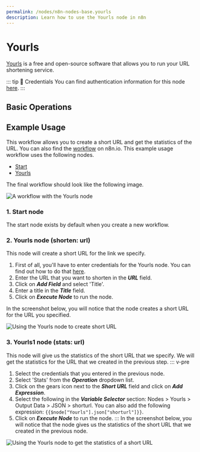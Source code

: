 ```yaml
---
permalink: /nodes/n8n-nodes-base.yourls
description: Learn how to use the Yourls node in n8n
---
```


# Yourls

[Yourls](http://yourls.org/) is a free and open-source software that allows you to run your URL shortening service.

::: tip 🔑 Credentials
You can find authentication information for this node [here](../../../credentials/Yourls/README.md).
:::

## Basic Operations

<Resource node="n8n-nodes-base.yourls" />

## Example Usage

This workflow allows you to create a short URL and get the statistics of the URL. You can also find the [workflow](https://n8n.io/workflows/815) on n8n.io. This example usage workflow uses the following nodes.
- [Start](../../core-nodes/Start/README.md)
- [Yourls]()

The final workflow should look like the following image.

![A workflow with the Yourls node](REDACTED)

### 1. Start node

The start node exists by default when you create a new workflow.

### 2. Yourls node (shorten: url)

This node will create  a short URL for the link we specify.

1. First of all, you'll have to enter credentials for the Yourls node. You can find out how to do that [here](../../../credentials/Yourls/README.md).
2. Enter the URL that you want to shorten in the ***URL*** field.
3. Click on ***Add Field*** and select 'Title'.
4. Enter a title in the ***Title*** field.
5. Click on ***Execute Node*** to run the node.

In the screenshot below, you will notice that the node creates a short URL for the URL you specified.

![Using the Yourls node to create short URL](REDACTED)

### 3. Yourls1 node (stats: url)

This node will give us the statistics of the short URL that we specify. We will get the statistics for the URL that we created in the previous step.
::: v-pre
1. Select the credentials that you entered in the previous node.
2. Select 'Stats' from the ***Operation*** dropdown list.
3. Click on the gears icon next to the ***Short URL*** field and click on ***Add Expression***.
4. Select the following in the ***Variable Selector*** section: Nodes > Yourls > Output Data > JSON > shorturl. You can also add the following expression: `{{$node["Yourls"].json["shorturl"]}}`.
5. Click on ***Execute Node*** to run the node.
:::
In the screenshot below, you will notice that the node gives us the statistics of the short URL that we created in the previous node.

![Using the Yourls node to get the statistics of a short URL](REDACTED)
